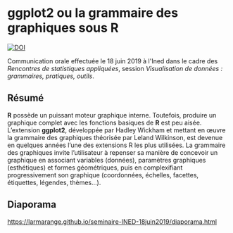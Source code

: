 # ggplot2 ou la grammaire des graphiques sous R

[![DOI](https://www.zenodo.org/badge/192342435.svg)](https://www.zenodo.org/badge/latestdoi/192342435)

Communication orale effectuée le 18 juin 2019 à l'Ined dans le cadre des *Rencontres de statistiques appliquées*, session *Visualisation de données : grammaires, pratiques, outils*.

## Résumé

**R** possède un puissant moteur graphique interne. Toutefois, produire un graphique complet avec les fonctions basiques de **R** est peu aisée. L’extension **ggplot2**, développée par Hadley Wickham et mettant en œuvre la grammaire des graphiques théorisée par Leland Wilkinson, est devenue en quelques années l’une des extensions R les plus utilisées. La grammaire des graphiques invite l’utilisateur à repenser sa manière de concevoir un graphique en associant variables (données), paramètres graphiques (esthétiques) et formes géométriques, puis en complexifiant progressivement son graphique (coordonnées, échelles, facettes, étiquettes, légendes, thèmes…).

## Diaporama

<https://larmarange.github.io/seminaire-INED-18juin2019/diaporama.html>